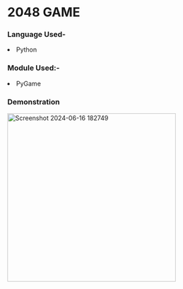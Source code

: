 <H1>2048 GAME</H1>
<h3>Language Used-</h3>
<li>Python</li>
<h3>Module  Used:-</h3>
<Li>PyGame</Li>
<h3>Demonstration</h3>
<img width="381" alt="Screenshot 2024-06-16 182749" src="https://github.com/KhushiAgarwal22/2048_Game/assets/121626411/e5d1200a-3bba-48f0-9b2c-cc26fe8403a0">

